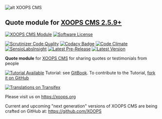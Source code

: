 ![alt XOOPS CMS](https://xoops.org/images/logoXoops4GithubRepository.png)
## Quote module for [XOOPS CMS 2.5.9+](https://xoops.org)
[![XOOPS CMS Module](https://img.shields.io/badge/XOOPS%20CMS-Module-blue.svg)](https://xoops.org)
[![Software License](https://img.shields.io/badge/license-GPL-brightgreen.svg?style=flat)](http://www.gnu.org/licenses/gpl-2.0.html)

[![Scrutinizer Code Quality](https://img.shields.io/scrutinizer/g/mambax7/quote.svg?style=flat)](https://scrutinizer-ci.com/g/mambax7/quote/?branch=master)
[![Codacy Badge](https://api.codacy.com/project/badge/grade/2d27c0023ee54f0b9ba2b5d17a68b2a5)](https://www.codacy.com/app/mambax7/quote)
[![Code Climate](https://img.shields.io/codeclimate/github/mambax7/quote.svg?style=flat)](https://codeclimate.com/github/mambax7/quote)
[![SensioLabsInsight](https://insight.sensiolabs.com/projects/9dc918fe-ea63-4675-832c-8f6c74cdf78f/mini.png)](https://insight.sensiolabs.com/projects/9dc918fe-ea63-4675-832c-8f6c74cdf78f)
[![Latest Pre-Release](https://img.shields.io/github/tag/XoopsModules25x/quote.svg?style=flat)](https://github.com/XoopsModules25x/quote/tags/)
[![Latest Version](https://img.shields.io/github/release/XoopsModules25x/quote.svg?style=flat)](https://github.com/XoopsModules25x/quote/releases/)

**Quote module** for [XOOPS CMS](https://xoops.org) for sharing quotes or testimonials from people

[![Tutorial Available](https://xoops.org/images/tutorial-available-blue.svg)](https://xoops.gitbook.io/quote-tutorial/) Tutorial: see [GitBook](https://xoops.gitbook.io/quote-tutorial/).
To contribute to the Tutorial, [fork it on GitHub](https://github.com/XoopsDocs/quote-tutorial)

[![Translations on Transifex](https://xoops.org/images/translations-transifex-blue.svg)](https://www.transifex.com/xoops) 

Please visit us on https://xoops.org

Current and upcoming "next generation" versions of XOOPS CMS are being crafted on GitHub at: https://github.com/XOOPS
